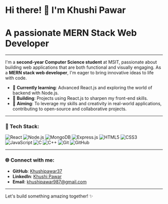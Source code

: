 # Hi there! 👋 I'm Khushi Pawar
# A passionate **MERN Stack Web Developer**

---


I'm a **second-year Computer Science student** at MSIT, passionate about building web applications that are both functional and visually engaging. As a **MERN stack web developer**, I'm eager to bring innovative ideas to life with code.

- 🌱 **Currently learning**: Advanced React.js and exploring the world of backend with Node.js.
- 🔨 **Building**: Projects using React.js to sharpen my front-end skills.
- 🚀 **Aiming**: To leverage my skills and creativity in real-world applications, contributing to open-source and collaborative projects.

---

### 🚀 Tech Stack:

![React](https://img.shields.io/badge/-React-61DAFB?style=flat&logo=react&logoColor=white)
![Node.js](https://img.shields.io/badge/-Node.js-339933?style=flat&logo=node.js&logoColor=white)
![MongoDB](https://img.shields.io/badge/-MongoDB-47A248?style=flat&logo=mongodb&logoColor=white)
![Express.js](https://img.shields.io/badge/-Express.js-000000?style=flat&logo=express&logoColor=white)
![HTML5](https://img.shields.io/badge/-HTML5-E34F26?style=flat&logo=html5&logoColor=white)
![CSS3](https://img.shields.io/badge/-CSS3-1572B6?style=flat&logo=css3&logoColor=white)
![JavaScript](https://img.shields.io/badge/-JavaScript-F7DF1E?style=flat&logo=javascript&logoColor=black)
![C](https://img.shields.io/badge/-C-A8B9CC?style=flat&logo=c&logoColor=white)
![C++](https://img.shields.io/badge/-C++-00599C?style=flat&logo=c%2B%2B&logoColor=white)
![Git](https://img.shields.io/badge/-Git-F05032?style=flat&logo=git&logoColor=white)
![GitHub](https://img.shields.io/badge/-GitHub-181717?style=flat&logo=github&logoColor=white)

---

### 🌐 Connect with me:

- **GitHub**: [Khushipawar37](https://github.com/Khushipawar37)
- **LinkedIn**: [Khushi Pawar](https://www.linkedin.com/in/khushi-pawar-2823952b0)
- **Email**: khushipawar987@gmail.com

---

Let's build something amazing together! ✨
